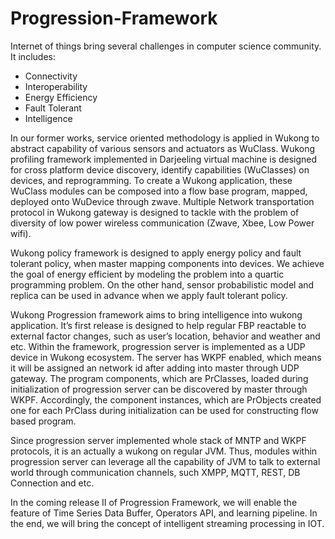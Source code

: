 Progression-Framework
=====================

Internet of things bring several challenges in computer science community. It includes:
* Connectivity
* Interoperability
* Energy Efficiency
* Fault Tolerant
* Intelligence

In our former works, service oriented methodology is applied in Wukong to abstract capability of  various sensors and actuators as WuClass. Wukong profiling framework implemented in Darjeeling virtual machine is designed for cross platform device discovery, identify capabilities (WuClasses) on devices, and reprogramming. To create a Wukong application, these WuClass modules can be composed into a flow base program, mapped, deployed onto WuDevice through zwave. Multiple Network transportation protocol in Wukong gateway is designed to tackle with the problem of diversity of low power wireless communication (Zwave, Xbee, Low Power wifi).

Wukong policy framework is designed to apply energy policy and fault tolerant policy, when master mapping components into devices. We achieve the goal of energy efficient by modeling the problem into a quartic programming problem. On the other hand, sensor probabilistic model and  replica can be used in advance when we apply fault tolerant policy.

Wukong Progression framework aims to bring intelligence into wukong application. It’s first release is designed to help regular FBP reactable to external factor changes, such as user’s location, behavior and weather and etc. Within the framework, progression server is implemented as a UDP device in Wukong ecosystem. The server has WKPF enabled, which means it will be assigned an network id after adding into master through UDP gateway. The program components, which are PrClasses, loaded during initialization of progression server can be discovered by master through WKPF. Accordingly, the component instances, which are PrObjects created one for each PrClass during initialization can be used for constructing flow based program.

Since progression server implemented whole stack of MNTP and WKPF protocols, it is an actually a wukong on regular JVM. Thus, modules within progression server can leverage all the capability of JVM to talk to external world through communication channels, such XMPP, MQTT, REST, DB Connection and etc.

In the coming release II of Progression Framework, we will enable the feature of Time Series Data Buffer, Operators API, and learning pipeline. In the end, we will bring the concept of intelligent streaming processing in IOT.
